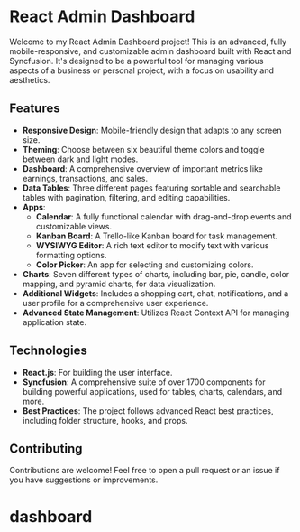 # React Admin Dashboard

Welcome to my React Admin Dashboard project! This is an advanced, fully mobile-responsive, and customizable admin dashboard built with React and Syncfusion. It's designed to be a powerful tool for managing various aspects of a business or personal project, with a focus on usability and aesthetics.

## Features

- **Responsive Design**: Mobile-friendly design that adapts to any screen size.
- **Theming**: Choose between six beautiful theme colors and toggle between dark and light modes.
- **Dashboard**: A comprehensive overview of important metrics like earnings, transactions, and sales.
- **Data Tables**: Three different pages featuring sortable and searchable tables with pagination, filtering, and editing capabilities.
- **Apps**:
  - **Calendar**: A fully functional calendar with drag-and-drop events and customizable views.
  - **Kanban Board**: A Trello-like Kanban board for task management.
  - **WYSIWYG Editor**: A rich text editor to modify text with various formatting options.
  - **Color Picker**: An app for selecting and customizing colors.
- **Charts**: Seven different types of charts, including bar, pie, candle, color mapping, and pyramid charts, for data visualization.
- **Additional Widgets**: Includes a shopping cart, chat, notifications, and a user profile for a comprehensive user experience.
- **Advanced State Management**: Utilizes React Context API for managing application state.

## Technologies

- **React.js**: For building the user interface.
- **Syncfusion**: A comprehensive suite of over 1700 components for building powerful applications, used for tables, charts, calendars, and more.
- **Best Practices**: The project follows advanced React best practices, including folder structure, hooks, and props.

## Contributing

Contributions are welcome! Feel free to open a pull request or an issue if you have suggestions or improvements.
# dashboard
